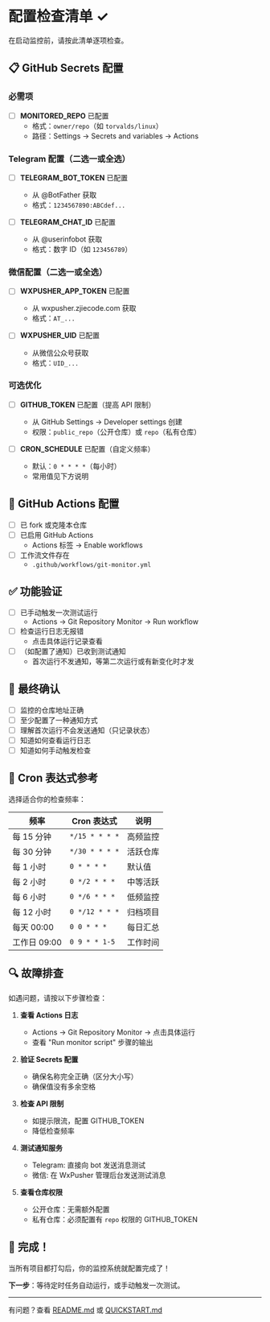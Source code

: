 # 配置检查清单 ✓

在启动监控前，请按此清单逐项检查。

## 📋 GitHub Secrets 配置

### 必需项

- [ ] **MONITORED_REPO** 已配置
  - 格式：`owner/repo`（如 `torvalds/linux`）
  - 路径：Settings → Secrets and variables → Actions

### Telegram 配置（二选一或全选）

- [ ] **TELEGRAM_BOT_TOKEN** 已配置
  - 从 @BotFather 获取
  - 格式：`1234567890:ABCdef...`

- [ ] **TELEGRAM_CHAT_ID** 已配置
  - 从 @userinfobot 获取
  - 格式：数字 ID（如 `123456789`）

### 微信配置（二选一或全选）

- [ ] **WXPUSHER_APP_TOKEN** 已配置
  - 从 wxpusher.zjiecode.com 获取
  - 格式：`AT_...`

- [ ] **WXPUSHER_UID** 已配置
  - 从微信公众号获取
  - 格式：`UID_...`

### 可选优化

- [ ] **GITHUB_TOKEN** 已配置（提高 API 限制）
  - 从 GitHub Settings → Developer settings 创建
  - 权限：`public_repo`（公开仓库）或 `repo`（私有仓库）

- [ ] **CRON_SCHEDULE** 已配置（自定义频率）
  - 默认：`0 * * * *`（每小时）
  - 常用值见下方说明

## 🔧 GitHub Actions 配置

- [ ] 已 fork 或克隆本仓库
- [ ] 已启用 GitHub Actions
  - Actions 标签 → Enable workflows
- [ ] 工作流文件存在
  - `.github/workflows/git-monitor.yml`

## ✅ 功能验证

- [ ] 已手动触发一次测试运行
  - Actions → Git Repository Monitor → Run workflow
- [ ] 检查运行日志无报错
  - 点击具体运行记录查看
- [ ] （如配置了通知）已收到测试通知
  - 首次运行不发通知，等第二次运行或有新变化时才发

## 🎯 最终确认

- [ ] 监控的仓库地址正确
- [ ] 至少配置了一种通知方式
- [ ] 理解首次运行不会发送通知（只记录状态）
- [ ] 知道如何查看运行日志
- [ ] 知道如何手动触发检查

## 📝 Cron 表达式参考

选择适合你的检查频率：

| 频率 | Cron 表达式 | 说明 |
|------|------------|------|
| 每 15 分钟 | `*/15 * * * *` | 高频监控 |
| 每 30 分钟 | `*/30 * * * *` | 活跃仓库 |
| 每 1 小时 | `0 * * * *` | 默认值 |
| 每 2 小时 | `0 */2 * * *` | 中等活跃 |
| 每 6 小时 | `0 */6 * * *` | 低频监控 |
| 每 12 小时 | `0 */12 * * *` | 归档项目 |
| 每天 00:00 | `0 0 * * *` | 每日汇总 |
| 工作日 09:00 | `0 9 * * 1-5` | 工作时间 |

## 🔍 故障排查

如遇问题，请按以下步骤检查：

1. **查看 Actions 日志**
   - Actions → Git Repository Monitor → 点击具体运行
   - 查看 "Run monitor script" 步骤的输出

2. **验证 Secrets 配置**
   - 确保名称完全正确（区分大小写）
   - 确保值没有多余空格

3. **检查 API 限制**
   - 如提示限流，配置 GITHUB_TOKEN
   - 降低检查频率

4. **测试通知服务**
   - Telegram: 直接向 bot 发送消息测试
   - 微信: 在 WxPusher 管理后台发送测试消息

5. **查看仓库权限**
   - 公开仓库：无需额外配置
   - 私有仓库：必须配置有 `repo` 权限的 GITHUB_TOKEN

## 🎉 完成！

当所有项目都打勾后，你的监控系统就配置完成了！

**下一步**：等待定时任务自动运行，或手动触发一次测试。

---

有问题？查看 [README.md](README.md) 或 [QUICKSTART.md](QUICKSTART.md)
